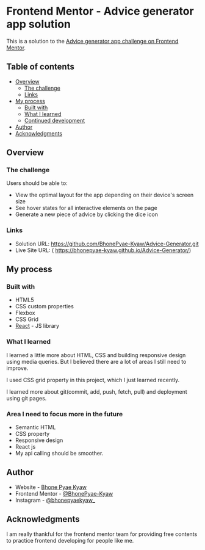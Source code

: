 # Frontend Mentor - Advice generator app solution

This is a solution to the [Advice generator app challenge on Frontend Mentor](https://www.frontendmentor.io/challenges/advice-generator-app-QdUG-13db).

## Table of contents

- [Overview](#overview)
  - [The challenge](#the-challenge)
  - [Links](#links)
- [My process](#my-process)
  - [Built with](#built-with)
  - [What I learned](#what-i-learned)
  - [Continued development](#continued-development)
- [Author](#author)
- [Acknowledgments](#acknowledgments)

## Overview

### The challenge

Users should be able to:

- View the optimal layout for the app depending on their device's screen size
- See hover states for all interactive elements on the page
- Generate a new piece of advice by clicking the dice icon


### Links

- Solution URL: https://github.com/BhonePyae-Kyaw/Advice-Generator.git
- Live Site URL: ( https://bhonepyae-kyaw.github.io/Advice-Generator/)

## My process

### Built with

- HTML5
- CSS custom properties
- Flexbox
- CSS Grid
- [React](https://reactjs.org/) - JS library


### What I learned

I learned a little more about HTML, CSS and building responsive design using media queries.
But I believed there are a lot of areas I still need to improve.

I used CSS grid property in this project, which I just learned recently.

I learned more about git(commit, add, push, fetch, pull) and deployment using git pages.

### Area I need to focus more in the future
- Semantic HTML
- CSS property
- Responsive design
- React js
- My api calling should be smoother. 


## Author

- Website - [Bhone Pyae Kyaw](https://github.com/BhonePyae-Kyaw)
- Frontend Mentor - [@BhonePyae-Kyaw](https://www.frontendmentor.io/profile/BhonePyae-Kyaw)
- Instagram - [@bhonepyaekyaw_](https://www.instagram.com/bhonepyaekyaw_)


## Acknowledgments

I am really thankful for the frontend mentor team for providing free contents to practice frontend developing for people like me.

